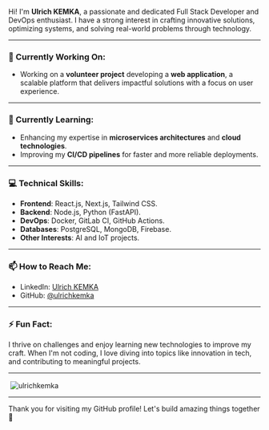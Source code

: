 Hi! I'm **Ulrich KEMKA**, a passionate and dedicated Full Stack Developer and DevOps enthusiast. I have a strong interest in crafting innovative solutions, optimizing systems, and solving real-world problems through technology.

---

### 🔭 Currently Working On:

- Working on a **volunteer project** developing a **web application**, a scalable platform that delivers impactful solutions with a focus on user experience.
---

### 🌱 Currently Learning:
- Enhancing my expertise in **microservices architectures** and **cloud technologies**.
- Improving my **CI/CD pipelines** for faster and more reliable deployments.

---

### 💻 Technical Skills:
- **Frontend**: React.js, Next.js, Tailwind CSS.
- **Backend**: Node.js, Python (FastAPI).
- **DevOps**: Docker, GitLab CI, GitHub Actions.
- **Databases**: PostgreSQL, MongoDB, Firebase.
- **Other Interests**: AI and IoT projects.

---

### 📫 How to Reach Me:
- LinkedIn: [Ulrich KEMKA](https://www.linkedin.com/in/ulrichkemka/)
- GitHub: [@ulrichkemka](https://github.com/ulrichkemka)

---

### ⚡ Fun Fact:
I thrive on challenges and enjoy learning new technologies to improve my craft. When I'm not coding, I love diving into topics like innovation in tech, and contributing to meaningful projects.

---

<p>&nbsp;<img align="center" src="https://github-readme-stats.vercel.app/api?username=ulrichkemka&show_icons=true&locale=en" alt="ulrichkemka" /></p>

---

Thank you for visiting my GitHub profile! Let's build amazing things together 🚀